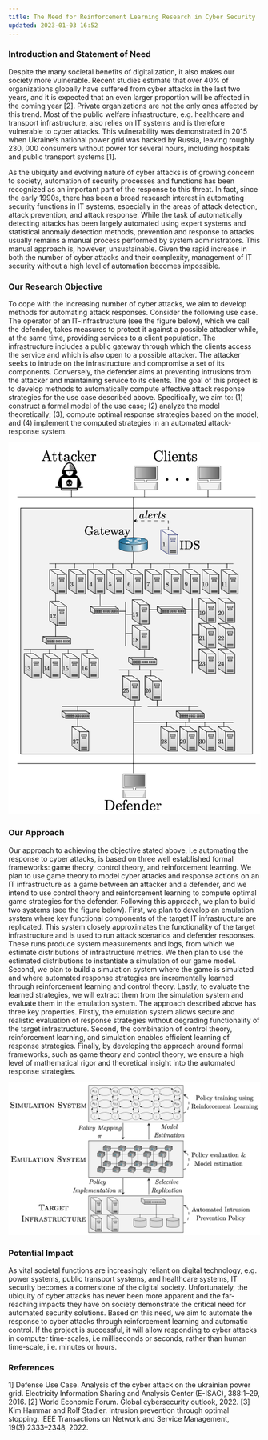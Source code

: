 ```yaml
---
title: The Need for Reinforcement Learning Research in Cyber Security
updated: 2023-01-03 16:52
---
```


### Introduction and Statement of Need
Despite the many societal benefits of digitalization, it also makes our society more vulnerable. Recent studies estimate that over 40% of organizations globally have suffered from cyber attacks in the last two years, and it is expected that an even larger proportion will be affected in the coming year [2]. Private organizations are not the only ones affected by this trend. Most of the public welfare infrastructure, e.g. healthcare and transport infrastructure, also relies on IT systems and is therefore vulnerable to cyber attacks. This vulnerability was demonstrated in 2015 when Ukraine’s national power grid was hacked by Russia, leaving roughly 230, 000 consumers without power for several hours, including hospitals and public transport systems [1].

As the ubiquity and evolving nature of cyber attacks is of growing concern to society, automation of security processes and functions has been recognized as an important part of the response to this threat. In fact, since the early 1990s, there has been a broad research interest in automating security functions in IT systems, especially in the areas of attack detection, attack prevention, and attack response. While the task of automatically detecting attacks has been largely automated using expert systems and statistical anomaly detection methods, prevention and response to attacks usually remains a manual process performed by system administrators. This manual approach is, however, unsustainable. Given the rapid increase in both the number of cyber attacks and their complexity, management of IT security without a high level of automation becomes impossible.

### Our Research Objective

To cope with the increasing number of cyber attacks, we aim to develop methods for automating attack responses. Consider the following use case. The operator of an IT-infrastructure (see the figure below), which we call the defender, takes measures to protect it against a possible attacker while, at the same time, providing services to a client population. The infrastructure includes a public gateway through which the clients access the service and which is also open to a possible attacker. The attacker seeks to intrude on the infrastructure and compromise a set of its components. Conversely, the defender aims at preventing intrusions from the attacker and maintaining service to its clients. The goal of this project is to develop methods to automatically compute effective attack response strategies for the use case described above. Specifically, we aim to: (1) construct a formal model of the use case; (2) analyze the model theoretically; (3), compute optimal response strategies based on the model; and (4) implement the computed strategies in an automated attack-response system.

![The IT infrastructure and the actors in the use case.](/assets/method_use_case.png "Figure 1: The IT infrastructure and the actors in the use case")

### Our Approach

Our approach to achieving the objective stated above, i.e automating the response to cyber attacks, is based on three well established formal frameworks: game theory, control theory, and reinforcement learning. We plan to use game theory to model cyber attacks and response actions on an IT infrastructure as a game between an attacker and a defender, and we intend to use control theory and reinforcement learning to compute optimal game strategies for the defender. Following this approach, we plan to build two systems (see the figure below). First, we plan to develop an emulation system where key functional components of the target IT infrastructure are replicated. This system closely approximates the functionality of the target infrastructure and is used to run attack scenarios and defender responses. These runs produce system measurements and logs, from which we estimate distributions of infrastructure metrics. We then plan to use the estimated distributions to instantiate a simulation of our game model. Second, we plan to build a simulation system where the game is simulated and where automated response strategies are incrementally learned through reinforcement learning and control theory. Lastly, to evaluate the learned strategies, we will extract them from the simulation system and evaluate them in the emulation system. The approach described above has three key properties. Firstly, the emulation system allows secure and realistic evaluation of response strategies without degrading functionality of the target infrastructure. Second, the combination of control theory, reinforcement learning, and simulation enables efficient learning of response strategies. Finally, by developing the approach around formal frameworks, such as game theory and control theory, we ensure a high level of mathematical rigor and theoretical insight into the automated response strategies.

![Our approach for finding automated intrusion response strategies](/assets/method_approach.png "Figure 2: Our approach for finding automated intrusion response strategies")

### Potential Impact

As vital societal functions are increasingly reliant on digital technology, e.g. power systems, public transport systems, and healthcare systems, IT security becomes a cornerstone of the digital society. Unfortunately, the ubiquity of cyber attacks has never been more apparent and the far-reaching impacts they have on society demonstrate the critical need for automated security solutions. Based on this need, we aim to automate the response to cyber attacks through reinforcement learning and automatic control. If the project is successful, it will allow responding to cyber attacks in computer time-scales, i.e milliseconds or seconds, rather than human time-scale, i.e. minutes or hours.

### References

1] Defense Use Case. Analysis of the cyber attack on the ukrainian power grid. Electricity Information Sharing and Analysis Center (E-ISAC), 388:1–29, 2016.
[2] World Economic Forum. Global cybersecurity outlook, 2022.
[3] Kim Hammar and Rolf Stadler. Intrusion prevention through optimal stopping. IEEE Transactions on Network and Service Management, 19(3):2333–2348, 2022.
